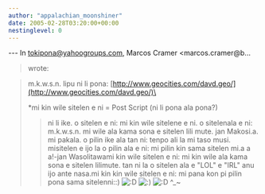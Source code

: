 ```yaml
---
author: "appalachian_moonshiner"
date: 2005-02-28T03:20:00+00:00
nestinglevel: 0
---
```

\---
 In [tokipona@yahoogroups.com](mailto://tokipona@yahoogroups.com), Marcos Cramer <marcos.cramer@b...
>wrote:

>> 
> m.k.w.s.n. lipu ni li pona: [http://www.geocities.com/davd.geo/](http://www.geocities.com/davd.geo/)\
> 
> \*mi kin wile sitelen e ni = Post Script (ni li pona ala pona?)
>> ni li ike. o sitelen e ni: mi kin wile sitelene e ni. o sitelenala e ni: m.k.w.s.n. mi wile ala kama sona e sitelen lili mute.
>> jan Makosi.a. mi pakala. o pilin ike ala tan ni: tenpo ali la mi taso musi. misitelen e ijo la o pilin ala e ni: mi pilin kin sama sitelen mi.a a a!-jan Wasolitawami kin wile sitelen e ni: mi kin wile ala kama sona e sitelen lilimute. tan ni la o sitelen ala e "LOL" e "IRL" anu ijo ante nasa.mi kin kin wile sitelen e ni: mi pana kon pi pilin pona sama sitelenni::) ![:D](images/smilies/icon_e_biggrin.gif "Very Happy") ![:)](images/smilies/icon_e_smile.gif "Smile") ![:D](images/smilies/icon_e_biggrin.gif "Very Happy") ^\_~